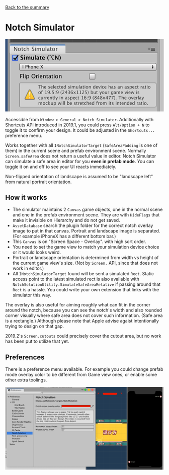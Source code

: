 [Back to the summary](../Simulation.md)

# Notch Simulator

![screenshot](../images/ssNotchSim.png)

Accessible from `Window > General > Notch Simulator`. Additionally with Shortcuts API introduced in 2019.1, you could press `Alt/Option + N` to toggle it to confirm your design. It could be adjusted in the `Shortcuts...` preference menu.

Works together with all `INotchSimulatorTarget` (`SafeAreaPadding` is one of them) in the current scene and prefab environment scene. Normally `Screen.safeArea` does not return a useful value in editor. Notch Simulator can simulate a safe area in editor for you **even in prefab mode**. You can toggle it on and off to see your UI reacts immediately.

Non-flipped orientation of landscape is assumed to be "landscape left" from natural portrait orientation.

## How it works

- The simulator maintains 2 `Canvas` game objects, one in the normal scene and one in the prefab environment scene. They are with `HideFlags` that make it invisible on Hierarchy and do not get saved.
- `AssetDatabase` search the plugin folder for the correct notch overlay image to put in that canvas. Portrait and landscape image is separated. (For example iPhoneX has a different bottom bar.)
- This `Canvas` is on "Screen Space - Overlay". with high sort order.
- You need to set the game view to match your simulation device choice or it would looks weird.
- Portrait or landscape orientation is determined from width vs height of the current game view's size. (Not by `Screen.` API, since that does not work in editor.)
- All `INotchSimulatorTarget` found will be sent a simulated `Rect`. Static access point to the latest simulated rect is also available with `NotchSolutionUtility.SimulateSafeAreaRelative` if passing around that `Rect` is a hassle. You could write your own extension that links with the simulator this way.

The overlay is also useful for aiming roughly what can fit in the corner around the notch, because you can see the notch's width and also rounded corner visually where safe area does not cover such information. (Safe area is a rectangle.) Although please note that Apple advise agaist intentionally trying to design on that gap.

2019.2's `Screen.cutouts` could precisely cover the cutout area, but no work has been put to utilize that yet.

## Preferences

There is a preference menu available. For example you could change prefab mode overlay color to be different from Game view ones, or enable some other extra toolings.

![preference](../images/pref.png)